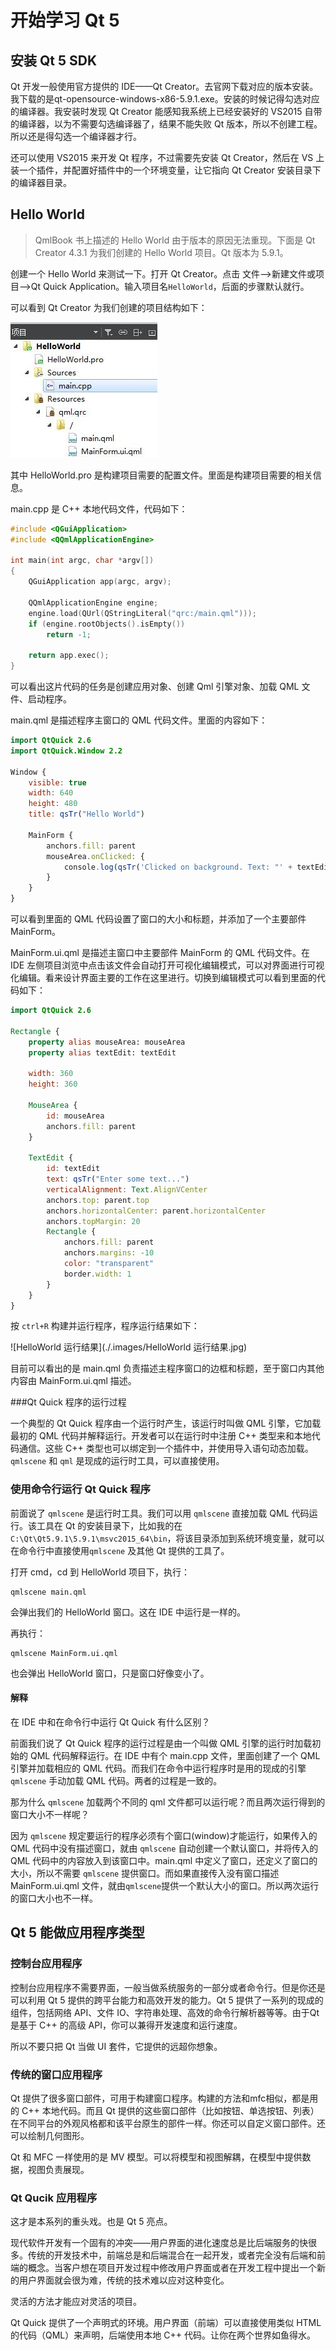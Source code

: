 # 开始学习 Qt 5

## 安装 Qt 5 SDK

Qt 开发一般使用官方提供的 IDE——Qt Creator。去官网下载对应的版本安装。我下载的是qt-opensource-windows-x86-5.9.1.exe。安装的时候记得勾选对应的编译器。我安装时发现 Qt Creator 能感知我系统上已经安装好的 VS2015 自带的编译器，以为不需要勾选编译器了，结果不能失败 Qt 版本，所以不创建工程。所以还是得勾选一个编译器才行。

还可以使用 VS2015 来开发 Qt 程序，不过需要先安装 Qt Creator，然后在 VS 上装一个插件，并配置好插件中的一个环境变量，让它指向 Qt Creator 安装目录下的编译器目录。

## Hello World

>   QmlBook 书上描述的 Hello World 由于版本的原因无法重现。下面是 Qt Creator 4.3.1 为我们创建的 Hello World 项目。Qt 版本为 5.9.1。

创建一个 Hello World 来测试一下。打开 Qt Creator。点击 文件-->新建文件或项目-->Qt Quick Application。输入项目名`HelloWorld`，后面的步骤默认就行。

可以看到 Qt Creator 为我们创建的项目结构如下：

![Qt Quick Application 项目结构](.images/QtQuick项目结构.jpg)



其中 HelloWorld.pro 是构建项目需要的配置文件。里面是构建项目需要的相关信息。

main.cpp 是 C++ 本地代码文件，代码如下：

```c++
#include <QGuiApplication>
#include <QQmlApplicationEngine>

int main(int argc, char *argv[])
{
    QGuiApplication app(argc, argv);

    QQmlApplicationEngine engine;
    engine.load(QUrl(QStringLiteral("qrc:/main.qml")));
    if (engine.rootObjects().isEmpty())
        return -1;

    return app.exec();
}
```

可以看出这片代码的任务是创建应用对象、创建 Qml 引擎对象、加载 QML 文件、启动程序。

main.qml 是描述程序主窗口的 QML 代码文件。里面的内容如下：

```qml
import QtQuick 2.6
import QtQuick.Window 2.2

Window {
    visible: true
    width: 640
    height: 480
    title: qsTr("Hello World")

    MainForm {
        anchors.fill: parent
        mouseArea.onClicked: {
            console.log(qsTr('Clicked on background. Text: "' + textEdit.text + '"'))
        }
    }
}

```

可以看到里面的 QML 代码设置了窗口的大小和标题，并添加了一个主要部件 MainForm。

MainForm.ui.qml 是描述主窗口中主要部件 MainForm 的 QML 代码文件。在 IDE 左侧项目浏览中点击该文件会自动打开可视化编辑模式，可以对界面进行可视化编辑。看来设计界面主要的工作在这里进行。切换到编辑模式可以看到里面的代码如下：

```qml
import QtQuick 2.6

Rectangle {
    property alias mouseArea: mouseArea
    property alias textEdit: textEdit

    width: 360
    height: 360

    MouseArea {
        id: mouseArea
        anchors.fill: parent
    }

    TextEdit {
        id: textEdit
        text: qsTr("Enter some text...")
        verticalAlignment: Text.AlignVCenter
        anchors.top: parent.top
        anchors.horizontalCenter: parent.horizontalCenter
        anchors.topMargin: 20
        Rectangle {
            anchors.fill: parent
            anchors.margins: -10
            color: "transparent"
            border.width: 1
        }
    }
}
```

按 `ctrl+R` 构建并运行程序，程序运行结果如下：

![HelloWorld 运行结果](./.images/HelloWorld 运行结果.jpg)

目前可以看出的是 main.qml 负责描述主程序窗口的边框和标题，至于窗口内其他内容由 MainForm.ui.qml 描述。

###Qt Quick 程序的运行过程

一个典型的 Qt Quick 程序由一个运行时产生，该运行时叫做 QML 引擎，它加载最初的 QML 代码并解释运行。开发者可以在运行时中注册 C++ 类型来和本地代码通信。这些 C++ 类型也可以绑定到一个插件中，并使用导入语句动态加载。`qmlscene` 和 `qml` 是现成的运行时工具，可以直接使用。

### 使用命令行运行 Qt Quick 程序

前面说了 `qmlscene` 是运行时工具。我们可以用 `qmlscene` 直接加载 QML 代码运行。该工具在 Qt 的安装目录下，比如我的在`C:\Qt\Qt5.9.1\5.9.1\msvc2015_64\bin`，将该目录添加到系统环境变量，就可以在命令行中直接使用`qmlscene` 及其他 Qt 提供的工具了。

打开 cmd，cd 到 HelloWorld 项目下，执行：

```shell
qmlscene main.qml
```



会弹出我们的 HelloWorld 窗口。这在 IDE 中运行是一样的。

再执行：

```shell
qmlscene MainForm.ui.qml
```

也会弹出 HelloWorld 窗口，只是窗口好像变小了。

#### 解释

在 IDE 中和在命令行中运行 Qt Quick 有什么区别？

前面我们说了 Qt Quick 程序的运行过程是由一个叫做 QML 引擎的运行时加载初始的 QML 代码解释运行。在 IDE 中有个 main.cpp 文件，里面创建了一个 QML 引擎并加载相应的 QML 代码。而我们在命令中运行程序时是用的现成的引擎 `qmlscene` 手动加载 QML 代码。两者的过程是一致的。

那为什么 `qmlscene` 加载两个不同的 qml 文件都可以运行呢？而且两次运行得到的窗口大小不一样呢？

因为 `qmlscene` 规定要运行的程序必须有个窗口(window)才能运行，如果传入的 QML 代码中没有描述窗口，就由 `qmlscene` 自动创建一个默认窗口，并将传入的 QML 代码中的内容放入到该窗口中。main.qml 中定义了窗口，还定义了窗口的大小，所以不需要 `qmlscene` 提供窗口。而如果直接传入没有窗口描述 MainForm.ui.qml 文件，就由`qmlscene`提供一个默认大小的窗口。所以两次运行的窗口大小也不一样。

## Qt 5 能做应用程序类型

### 控制台应用程序

控制台应用程序不需要界面，一般当做系统服务的一部分或者命令行。但是你还是可以利用 Qt 5 提供的跨平台能力和高效开发的能力。Qt 5 提供了一系列的现成的组件，包括网络 API、文件 IO、字符串处理、高效的命令行解析器等等。由于Qt 是基于 C++ 的高级 API，你可以兼得开发速度和运行速度。

所以不要只把 Qt 当做 UI 套件，它提供的远超你想象。

### 传统的窗口应用程序

Qt 提供了很多窗口部件，可用于构建窗口程序。构建的方法和mfc相似，都是用的 C++ 本地代码。而且 Qt 提供的这些窗口部件（比如按钮、单选按钮、列表）在不同平台的外观风格都和该平台原生的部件一样。你还可以自定义窗口部件。还可以绘制几何图形。

Qt 和 MFC 一样使用的是 MV 模型。可以将模型和视图解耦，在模型中提供数据，视图负责展现。

### Qt Qucik 应用程序

这才是本系列的重头戏。也是 Qt 5 亮点。

现代软件开发有一个固有的冲突——用户界面的进化速度总是比后端服务的快很多。传统的开发技术中，前端总是和后端混合在一起开发，或者完全没有后端和前端的概念。当客户想在项目开发过程中修改用户界面或者在开发工程中提出一个新的用户界面就会很为难，传统的技术难以应对这种变化。

灵活的方法才能应对灵活的项目。

Qt Quick 提供了一个声明式的环境。用户界面（前端）可以直接使用类似 HTML 的代码（QML）来声明，后端使用本地 C++ 代码。让你在两个世界如鱼得水。